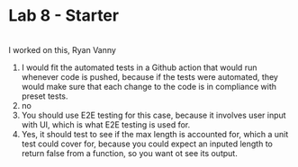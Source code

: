 # Lab 8 - Starter
<br> I worked on this, Ryan Vanny
1. I would fit the automated tests in a Github action that would run whenever code is pushed, because if the tests were automated, they would make sure that each change to the code is in compliance with preset tests.
2. no
3. You should use E2E testing for this case, because it involves user input with UI, which is what E2E testing is used for.
4. Yes, it should test to see if the max length is accounted for, which a unit test could cover for, because you could expect an inputed length to return false from a function, so you want ot see its output.
